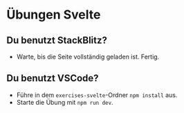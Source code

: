 # Übungen Svelte

## Du benutzt StackBlitz?

- Warte, bis die Seite vollständig geladen ist. Fertig.

## Du benutzt VSCode?

- Führe in dem `exercises-svelte`-Ordner `npm install` aus.
- Starte die Übung mit `npm run dev`.
